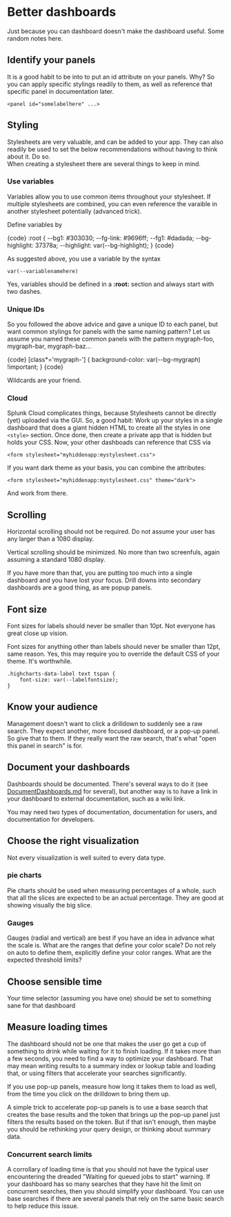 # Better dashboards

Just because you can dashboard doesn't make the dashboard useful.  Some random
notes here.

## Identify your panels
It is a good habit to be into to put an id attribute on your panels.  Why?
So you can apply specific stylings readily to them, as well as reference that
specific panel in documentation later.

    <panel id="somelabelhere" ...>

## Styling
Stylesheets are very valuable, and can be added to your app.  They can
also readily be used to set the below recommendations without having to
think about it.  Do so.  
When creating a stylesheet there are several things to keep in mind.

### Use variables

Variables allow you to use common items throughout your stylesheet.  If
multiple stylesheets are combined, you can even reference the varaible in
another stylesheet potentially (advanced trick).

Define variables by

{code}
:root {
  --bg1: #303030;
  --fg-link: #9696ff;
  --fg1: #dadada;
  --bg-highlight: 37378a;
  --highlight: var(--bg-highlight);
}
{code}

As suggested above, you use a variable by the syntax

    var(--variablenamehere)

Yes, variables should be defined in a **:root:** section and always start with
two dashes.  

### Unique IDs

So you followed the above advice and gave a unique ID to each panel, but want
common stylings for panels with the same naming pattern?  Let us assume you
named these common panels with the pattern mygraph-foo, mygraph-bar, mygraph-baz...

{code}
[class*='mygraph-'] {
    background-color: var(--bg-mygraph) !important;
}
{code}

Wildcards are your friend.
### Cloud

Splunk Cloud complicates things, because Stylesheets cannot be directly (yet)
uploaded via the GUI.  So, a good habit:  Work up your styles in a single
dashboard that does a giant hidden HTML to create all the styles in one
`<style>` section.  Once done, then create a private app that is hidden but
holds your CSS.  Now, your other dashboads can reference that CSS via

    <form stylesheet="myhiddenapp:mystylesheet.css">

If you want dark theme as your basis, you can combine the attributes:

    <form stylesheet="myhiddenapp:mystylesheet.css" theme="dark">

And work from there.

## Scrolling
Horizontal scrolling should not be required.  Do not assume your user has 
any larger than a 1080 display.

Vertical scrolling should be minimized.  No more than two screenfuls, again
assuming a standard 1080 display.  

If you have more than that, you are putting too much into a single dashboard
and you have lost your focus.  Drill downs into secondary dashboards are a good
thing, as are popup panels.

## Font size
Font sizes for labels should never be smaller than 10pt.  Not everyone has
great close up vision.

Font sizes for anything other than labels should never be smaller than 12pt,
same reason.  Yes, this may require you to override the default CSS of your
theme.  It's worthwhile.

    .highcharts-data-label text tspan {
        font-size: var(--labelfontsize);
    }

## Know your audience
Management doesn't want to click a drilldown to suddenly see a raw search.
They expect another, more focused dashboard, or a pop-up panel.  So give that
to them.  If they really want the raw search, that's what "open this panel in
search" is for.

## Document your dashboards
Dashboards should be documented.  There's several ways to do it (see
[DocumentDashboards.md](DocumentDashboards.md) for several), but another way is to have a link in
your dashboard to external documentation, such as a wiki link.

You may need two types of documentation, documentation for users, and
documentation for developers.

## Choose the right visualization

Not every visualization is well suited to every data type.

### pie charts

Pie charts should be used when measuring percentages of a whole, such that
all the slices are expected to be an actual percentage.  They are good at
showing visually the big slice.

### Gauges

Gauges (radial and vertical) are best if you have an idea in advance what 
the scale is.  What are the ranges that define your color scale?  Do not
rely on auto to define them, explicitly define your color ranges.  What
are the expected threshold limits?

## Choose sensible time

Your time selector (assuming you have one) should be set to something sane for
that dashboard

## Measure loading times

The dashboard should not be one that makes the user go get a cup of something
to drink while waiting for it to finish loading.  If it takes more than a few
seconds, you need to find a way to optimize your dashboard.  That may mean
writing results to a summary index or lookup table and loading that, or using
filters that accelerate your searches significantly.

If you use pop-up panels, measure how long it takes them to load as well, from
the time you click on the drilldown to bring them up.  

A simple trick to accelerate pop-up panels is to use a base search that creates
the base results and the token that brings up the pop-up panel just filters
the results based on the token.  But if that isn't enough, then maybe you
should be rethinking your query design, or thinking about summary data. 

### Concurrent search limits

A corrollary of loading time is that you should not have the typical user
encountering the dreaded "Waiting for queued jobs to start" warning.  If
your dashboard has so many searches that they have hit the limit on
concurrent searches, then you should simplify your dashboard.  You can
use base searches if there are several panels that rely on the same 
basic search to help reduce this issue.
